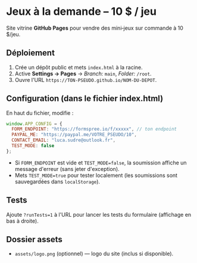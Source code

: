 
# Jeux à la demande – 10 $ / jeu

Site vitrine **GitHub Pages** pour vendre des mini‑jeux sur commande à 10 $/jeu.

## Déploiement

1. Crée un dépôt public et mets `index.html` à la racine.
2. Active **Settings → Pages** → *Branch:* `main`, *Folder:* `/root`.
3. Ouvre l'URL `https://TON-PSEUDO.github.io/NOM-DU-DEPOT`.

## Configuration (dans le fichier index.html)

En haut du fichier, modifie :
```js
window.APP_CONFIG = {
  FORM_ENDPOINT: "https://formspree.io/f/xxxxx", // ton endpoint
  PAYPAL_ME: "https://paypal.me/VOTRE_PSEUDO/10",
  CONTACT_EMAIL: "luca.sudre@outlook.fr",
  TEST_MODE: false
};
```

- Si `FORM_ENDPOINT` est vide et `TEST_MODE=false`, la soumission affiche un message d'erreur (sans jeter d'exception).
- Mets `TEST_MODE=true` pour tester localement (les soumissions sont sauvegardées dans `localStorage`).

## Tests

Ajoute `?runTests=1` à l'URL pour lancer les tests du formulaire (affichage en bas à droite).

## Dossier assets

- `assets/logo.png` (optionnel) — logo du site (inclus si disponible).
